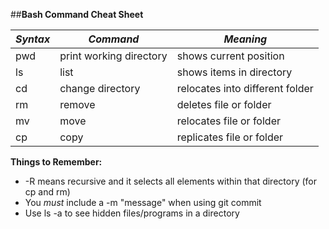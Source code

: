 ##**Bash Command Cheat Sheet**  

*Syntax* | *Command* | *Meaning*  
------ | ------- | -------  
pwd | print working directory | shows current position  
ls | list | shows items in directory  
cd | change directory | relocates into different folder  
rm | remove | deletes file or folder  
mv | move | relocates file or folder  
cp | copy | replicates file or folder  

**Things to Remember:**  
* -R means recursive and it selects all elements within that directory (for cp and rm)
* You _must_ include a -m "message" when using git commit
* Use ls -a to see hidden files/programs in a directory

